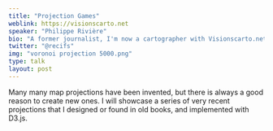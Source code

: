 ```yaml
---
title: "Projection Games"
weblink: https://visionscarto.net
speaker: "Philippe Rivière"
bio: "A former journalist, I'm now a cartographer with Visionscarto.net and LIRIS."
twitter: "@recifs"
img: "voronoi projection 5000.png"
type: talk
layout: post
---
```


Many many map projections have been invented, but there is always a good reason to create new ones. I will showcase a series of very recent projections that I designed or found in old books, and implemented with D3.js.
